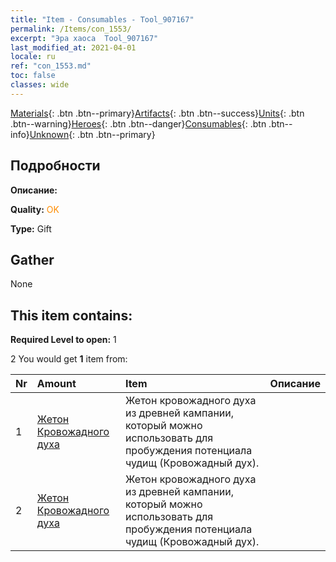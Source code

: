 ```yaml
---
title: "Item - Consumables - Tool_907167"
permalink: /Items/con_1553/
excerpt: "Эра хаоса  Tool_907167"
last_modified_at: 2021-04-01
locale: ru
ref: "con_1553.md"
toc: false
classes: wide
---
```

 [Materials](/ru/Items/){: .btn .btn--primary}[Artifacts](/ru/Items/Artifacts/){: .btn .btn--success}[Units](/ru/Items/Units/){: .btn .btn--warning}[Heroes](/ru/Items/Heroes/){: .btn .btn--danger}[Consumables](/ru/Items/Consumables/){: .btn .btn--info}[Unknown](/ru/Items/Unknown/){: .btn .btn--primary}

## Подробности
 **Описание:** 

 **Quality:** <span style="color: #FF8C00">OK</span>

 **Type:** Gift

## Gather

  None

## This item contains:

 **Required Level to open:** 1

 2 You would get **1** item  from:

  | Nr | Amount |     Item    | Описание |
  |:---|:-------|:------------|:-----------:|
  | 1 | [Жетон Кровожадного духа](/ru/Items/con_982/) | Жетон кровожадного духа из древней кампании, который можно использовать для пробуждения потенциала чудищ (Кровожадный дух). | 
  | 2 | [Жетон Кровожадного духа](/ru/Items/con_982/) | Жетон кровожадного духа из древней кампании, который можно использовать для пробуждения потенциала чудищ (Кровожадный дух). | 
